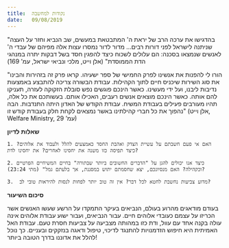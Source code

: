 ```yaml
---
title:  נקודות למחשבה
date:   09/08/2019
---
```


"בהדגישו את ערכה הרב של יראת ה' המתבטאת במעשים, שב הנביא וחזר על העצה שניתנה לישראל לפני דורות רבים... מדור לדור נמסרו עצות אלה מפיהם של עבדי ה' לאנשים שנמצאו בסכנה: הם עלולים לשכוח כיצד להפגין חסד בשל דבקות יתרה במנהגי הדת הממוסדת" (אלן וייט, מלכי ונביאי ישראל, עמ’ 169)

"הורו לי להפנות את אנשינו לפרק החמישי של ספר ישעיהו. קראו פרק זה בזהירות והבינו את סוג השירות שיכניס חיים לתוך הקהילות. עבודת הבשורה צריכה להתבצע באמצעות נדיבות ליבנו, ועל ידי מעשינו. כאשר הינכם פוגשים נפש סובלת הזקוקה לעזרה, תעניקו להם אותה. כאשר הינכם מוצאים אנשים רעבים, האכילו אותם. בעשותכם את כל אלה, תהיו מעורבים פעילים בעבודת המשיח. עבודת הקודש של האדון היתה התנדבות. הבה נהפוך את כל חברי קהילתינו באשר נמצאים לקחת חלק בעבודת קודש זו" (אלן וייט, Welfare Ministry, עמ’ 29)

**שאלות לדיון**

`1. האם אי פעם חשבתם על עשיית הצדק ואהבת החסד כאמצעים להלל ולעבוד את אלוהים? כיצד תפיסה כזו משנה את יחסינו לאחרים? את יחסינו לדת?`

`2. כיצד אנו יכולים להגן על "הדברים החשובים ביותר שבתורה" בחיים המשיחיים הפרטיים וכקהילה? האם מנסיונכם, יצא שחסמתם יתוש במסננת, אך בלעתם גמל" (מתי 23:24)?`

`3.  מדוע צביעות נחשבת לחטא לכל דבר? אין זה טוב יותר לפחות לנסות להיראות טובי לב?`

**סיכום השיעור**

בעודם מודאגים מהרוע בעולם, הנביאים בעיקר התמקדו על הרשע שעשו האנשים אשר הכריזו על עצמם כעובדי אלוהים חיים. עבור הנביאים, ועבור ישוע עבודת אלוהים אינה עולה בקנה אחד עם עוול, ודת כזו במהותה מצביעה על צביעות חסרת טעם. עבודת האל האמיתית היא חיפוש הזדמנויות להתנגד לדיכוי, טיפול ודאגה בנזקקים ובעניים. כך נוכל להלל את אדוננו בדרך הטובה ביותר!